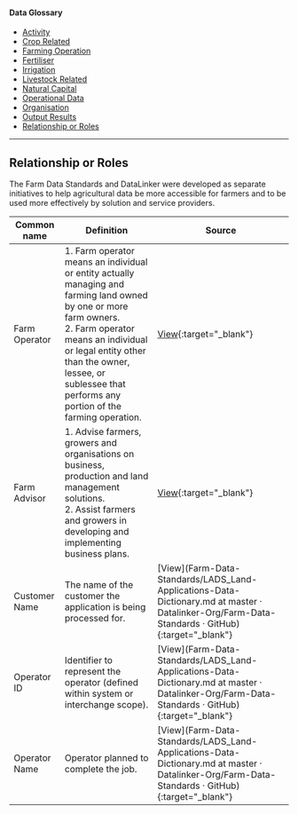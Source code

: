<h4>Data Glossary</h4>
<ul class="sub-menu">
  <li class="menu-item"><a href="/activity">Activity</a></li>
  <li class="menu-item"><a href="/crop-related">Crop Related</a></li>
  <li class="menu-item"><a href="/farming-operation">Farming Operation</a></li>
  <li class="menu-item"><a href="/fertiliser">Fertiliser</a></li>
  <li class="menu-item"><a href="/irrigation">Irrigation</a></li>
  <li class="menu-item"><a href="/livestock-related">Livestock Related</a></li>
  <li class="menu-item"><a href="/natural-capital">Natural Capital</a></li>
  <li class="menu-item"><a href="/operational-data">Operational Data</a></li>
  <li class="menu-item"><a href="/organisation">Organisation</a></li>
  <li class="menu-item"><a href="/output-results">Output Results</a></li>
  <li class="menu-item"><a class="active" href="/relationship-or-roles">Relationship or Roles</a></li>      
</ul>
<hr>

<h2 id="datalinker">Relationship or Roles</h2>
<p>The Farm Data Standards and DataLinker were developed as separate initiatives to help agricultural data be more accessible for 
farmers and to be used more effectively by solution and service providers.</p>

| Common name  | Definition | Source |
| ------------- | ------------- | ------------- |
| Farm Operator | 1. Farm operator means an individual or entity actually managing and farming land owned by one or more farm owners.<br>2. Farm operator means an individual or legal entity other than the owner, lessee, or sublessee that performs any portion of the farming operation. | [View](https://www.lawinsider.com/dictionary/farm-operator){:target="_blank"} |
| Farm Advisor | 1. Advise farmers, growers and organisations on business, production and land management solutions. <br>2. Assist farmers and growers in developing and implementing business plans.  | [View](https://www.wintec.ac.nz/future-you/explore/jobs/agriculture-and-horticulture/agricultural-horticultural-consultant){:target="_blank"} |
| Customer Name | The name of the customer the application is being processed for. | [View](Farm-Data-Standards/LADS_Land-Applications-Data-Dictionary.md at master · Datalinker-Org/Farm-Data-Standards · GitHub){:target="_blank"} |
| Operator ID | Identifier to represent the operator (defined within system or interchange scope). | [View](Farm-Data-Standards/LADS_Land-Applications-Data-Dictionary.md at master · Datalinker-Org/Farm-Data-Standards · GitHub){:target="_blank"} |
| Operator Name | Operator planned to complete the job. | [View](Farm-Data-Standards/LADS_Land-Applications-Data-Dictionary.md at master · Datalinker-Org/Farm-Data-Standards · GitHub){:target="_blank"} |


